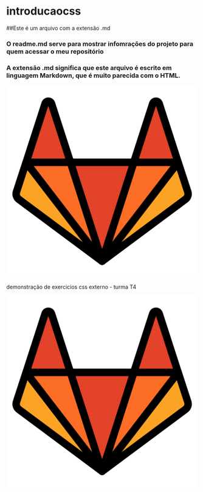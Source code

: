 # introducaocss

##Este é um arquivo com a extensão .md
### O readme.md serve para mostrar infomrações do projeto para quem acessar o meu repositório

### A extensão .md significa que este arquivo é escrito em linguagem Markdown, que é muito parecida com o HTML.



![imagem muito legal](./imagemmuitolegal.png)


demonstração de exercicios css externo - turma T4

<img src="./imagemmuitolegal.png" alt="imagem muito legal">

